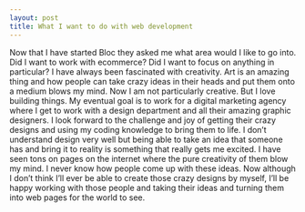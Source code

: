 ```yaml
---
layout: post
title: What I want to do with web development
---
```


Now that I have started Bloc they asked me what area would I like to go into. Did I want to work with ecommerce? Did I want to focus on anything in particular? I have always been fascinated with creativity. Art is an amazing thing and how people can take crazy ideas in their heads and put them onto a medium blows my mind. Now I am not particularly creative. But I love building things. My eventual goal is to work for a digital marketing agency where I get to work with a design department and all their amazing graphic designers. I look forward to the challenge and joy of getting their crazy designs and using my coding knowledge to bring them to life. I don’t understand design very well but being able to take an idea that someone has and bring it to reality is something that really gets me excited. I have seen tons on pages on the internet where the pure creativity of them blow my mind. I never know how people come up with these ideas. Now although I don’t think I’ll ever be able to create those crazy designs by myself, I’ll be happy working with those people and taking their ideas and turning them into web pages for the world to see.